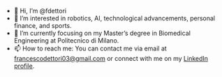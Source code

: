 - 👋 Hi, I’m @fdettori
- 👀 I’m interested in robotics, AI, technological advancements, personal finance, and sports.
- 🌱 I’m currently focusing on my Master’s degree in Biomedical Engineering at Politecnico di Milano.
- 📫 How to reach me: You can contact me via email at francescodettori03@gmail.com or connect with me on my [LinkedIn profile](https://www.linkedin.com/in/dettori-francesco/).
